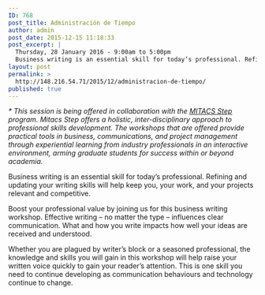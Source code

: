 ```yaml
---
ID: 768
post_title: Administración de Tiempo
author: admin
post_date: 2015-12-15 11:18:33
post_excerpt: |
  Thursday, 28 January 2016 - 9:00am to 5:00pm
  Business writing is an essential skill for today’s professional. Refining and updating your writing skills will help keep you, your work, and your projects relevant and competitive. Boost your professional value by joining us for this business writing workshop. Effective writing – no matter the type – influences clear communication. What and how you write impacts how well your ideas are received and understood. Whether you are plagued by writer’s block or a seasoned professional, the knowledge and skills you will gain in this workshop will help raise your written voice quickly to gain your reader’s attention. This is one skill you need to continue developing as communication behaviours and technology continue to change.
layout: post
permalink: >
  http://148.216.54.71/2015/12/administracion-de-tiempo/
published: true
---
```

<div class="views-field views-field-field-event-date">

<em>* This session is being offered in collaboration with the <a href="http://mitacs.ca/en/programs/step" target="_blank">MITACS Step</a> program. Mitacs Step offers a holistic, inter-disciplinary approach to professional skills development. The workshops that are offered provide practical tools in business, communications, and project management through experiential learning from industry professionals in an interactive environment, arming graduate students for success within or beyond academia.</em>

Business writing is an essential skill for today’s professional. Refining and updating your writing skills will help keep you, your work, and your projects relevant and competitive.

Boost your professional value by joining us for this business writing workshop. Effective writing – no matter the type – influences clear communication. What and how you write impacts how well your ideas are received and understood.

Whether you are plagued by writer’s block or a seasoned professional, the knowledge and skills you will gain in this workshop will help raise your written voice quickly to gain your reader’s attention. This is one skill you need to continue developing as communication behaviours and technology continue to change.

</div>
<div class="views-field views-field-field-event-date"></div>
<div class="views-field views-field-body"></div>